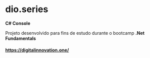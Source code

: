# dio.series 

**C# Console**

Projeto desenvolvido para fins de estudo durante o bootcamp **.Net Fundamentals**

#### https://digitalinnovation.one/

